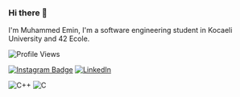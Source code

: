 ### Hi there 👋

I'm Muhammed Emin, I'm a software engineering student in Kocaeli University and 42 Ecole.

![Profile Views](https://komarev.com/ghpvc/?username=Caglaar)

[![Instagram Badge](https://img.shields.io/badge/-Instagram-C13584?style=flat-quare&labelColor=C13584&logo=instagram&logoColor=white&link=link)](https://www.instagram.com/em1ncaglar/)
[![LinkedIn](https://img.shields.io/badge/LinkedIn-0077B5?style=flat-square&logo=linkedin&logoColor=white)](https://www.linkedin.com/in/muhammed-emin-%C3%A7a%C4%9Flar-361538226/)


![C++](https://img.shields.io/badge/-C++-00599C?style=flat-square&logo=c%2B%2B&logoColor=white)
![C](https://img.shields.io/badge/-C-00599C?style=flat-square&logo=c%2B%2B&logoColor=white)




